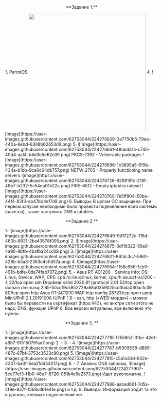 <p align="center"> **Задание 1.** </p>
1.	
ParrotOS
<img src="https://user-images.githubusercontent.com/62753044/224276548-684fa5de-ef0d-4b20-8b34-9daf0f330d47.png" width="385px" align="center">
4.
![image](https://user-images.githubusercontent.com/62753044/224276629-3e7750b5-79ea-440a-8ebd-8388b62653d6.png)
5.
![image](https://user-images.githubusercontent.com/62753044/224276661-48bbd31a-c740-40d4-aaf4-b4d3e5e62c09.png)
PKGS-7392 - Vulnerable packages
![image](https://user-images.githubusercontent.com/62753044/224276696-1b3899a5-6f9b-434a-b1bb-9ca0c64db757.png)
NETW-2705 - Properly functioning name servers
![image](https://user-images.githubusercontent.com/62753044/224276726-929819fc-216f-49b7-b232-5c54ea01b22a.png)
FIRE-4512 - Empty iptables ruleset
![image](https://user-images.githubusercontent.com/62753044/224276760-7e5ff804-56ba-44f4-83f3-ab47bc4ef7d9.png)
6. Выводы: В целом ОС защищена. При первом запуске необходимо было провести подновление всей системы (пакетов), также настроить DNS и iptables.

<p align="center"> **Задание 2.** </p>
1.
![image](https://user-images.githubusercontent.com/62753044/224276849-9d17272d-115d-460b-8931-2ba43578f095.png)
2.
![image](https://user-images.githubusercontent.com/62753044/224276875-3df18322-59a9-4a90-8bfb-4bafba24cc09.png)
3.
![image](https://user-images.githubusercontent.com/62753044/224276921-86fdc3c7-5961-428b-b3a3-2363c4c0d57a.png)
4.
![image](https://user-images.githubusercontent.com/62753044/224276954-1f58e956-1cb9-491b-bdfe-0de74fab7072.png)
5.
- Asus RT-AC1200
- Service Info: OS: Linux; Device: WAP; CPE: cpe:/o:linux:linux_kernel, cpe:/h:asus:rt-ac1200
- 4 
22/tcp    open  ssh     Dropbear sshd 2020.81 (protocol 2.0)
53/tcp    open  domain  dnsmasq 2.85-50ccf9c5852729a68a0359025cd3bda080acfc39
80/tcp    open  http    Asus RT-AC1200 WAP http config
28723/tcp open  upnp    MiniUPnP 2.1.20191006 (UPnP 1.1)
- ssh, http («WEB-морда») – можно было бы перевести на сертификат (https:443), но внктри сети этого не надо, DNS, функция UPnP
6.
 Все версии актуальны, все включено что нужно.

<p align="center"> **Задание 3. ** </p>
1.
![image](https://user-images.githubusercontent.com/62753044/224277716-f7556fcf-3fbe-42e1-a857-915150791ae7.png)
2. -
3. -
4.
![image](https://user-images.githubusercontent.com/62753044/224277787-b5909538-d889-487c-87bf-3753c3533c90.png)
5.
![image](https://user-images.githubusercontent.com/62753044/224277815-c5a1a30d-932e-4307-ba0f-5ea2fdd54017.png)
6. -
7. Анализ:
DNS запросы,
![image](https://user-images.githubusercontent.com/62753044/224277907-5cc77ef3-f1b0-48e7-8726-051b4e5e2573.png)
Идет рукопожатие,
![image](https://user-images.githubusercontent.com/62753044/224277988-aabad661-7d5a-4f9e-837f-f568cdb1e41e.png)
и т.д.
8. Выводы: Информация ходит та что и должна, «левых» подключений нет.
